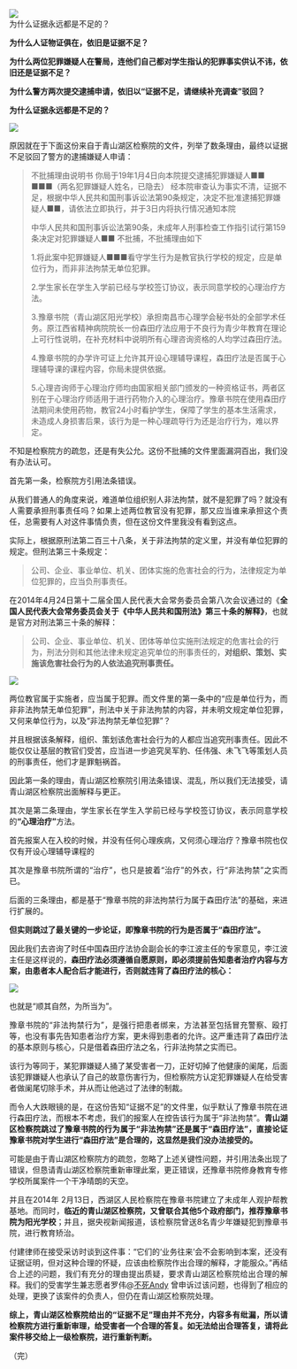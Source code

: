 <div class="preface"><img src="https://github.com/ZjzMisaka/iaders/tree/master/img/2019/11/73b69-005PR4hXgy1g8ban03xzxj30rs0fm7hk.jpg"></div>
<div class="preface">为什么证据永远都是不足的？</div>
<p><span id="more-8598"></span></p>
<div class="WB_editor_iframe_new">
<p align="justify">​​<b>为什么人证物证俱在，依旧是证据不足？</b></p>
<p align="justify"><b>为什么两位犯罪嫌疑人在警局，连他们自己都对学生指认的犯罪事实供认不讳，依旧还是证据不足？</b></p>
<p align="justify"><b>为什么警方两次提交逮捕申请，依旧以“证据不足，请继续补充调查”驳回？</b></p>
<p align="justify"><b>为什么证据永远都是不足的？</b></p>
<p class="picbox"><img src="https://github.com/ZjzMisaka/iaders/tree/master/img/2019/11/20191103112910-db809.jpeg"></p>
<p align="justify">原因就在于下面这份来自于青山湖区检察院的文件，列举了数条理由，最终以证据不足驳回了警方的逮捕嫌疑人申请：</p>
<blockquote><p>不批捕理由说明书 你局于19年1月4日向本院提交逮捕犯罪嫌疑人■■ ■■■（两名犯罪嫌疑人姓名，已隐去） 经本院审查认为事实不清，证据不足，根据中华人民共和国刑事诉讼法第90条规定，决定不批准逮捕犯罪嫌疑人■■，请依法立即执行，并于3日内将执行情况通知本院</p>
<p>中华人民共和国刑事诉讼法第90条，未成年人刑事检查工作指引试行第159条决定对犯罪嫌疑人■■ 不批捕，不批捕理由如下</p>
<p>1.将此案中犯罪嫌疑人■■■看守学生行为是教官执行学校的规定，应是单位行为，而非非法拘禁无单位犯罪。</p>
<p>2.学生家长在学生入学前已经与学校签订协议，表示同意学校的心理治疗方法。</p>
<p>3.豫章书院（青山湖区阳光学校）承担南昌市心理学会秘书处的全部学术任务。原江西省精神病院院长一份森田疗法应用于不良行为青少年教育在理论上可行性说明，在补充材料中说明所有心理咨询资格的人均学过森田疗法。</p>
<p>4.豫章书院的办学许可证上允许其开设心理辅导课程，森田疗法是否属于心理辅导课的课程内容，你局未提供依据。</p>
<p>5.心理咨询师于心理治疗师均由国家相关部门颁发的一种资格证书，两者区别在于心理治疗师适用于进行药物介入的心理治疗。豫章书院在使用森田疗法期间未使用药物，教官24小时看护学生，保障了学生的基本生活需求，未造成人身损害后果，该行为是一种心理疏导行为还是治疗行为，难以界定。</p></blockquote>
<p align="justify">不知是检察院方的疏忽，还是有失公允。这份不批捕的文件里面漏洞百出，我们没有办法认可。</p>
<p align="justify">首先第一条，检察院方引用法条错误。</p>
<p align="justify">从我们普通人的角度来说，难道单位组织别人非法拘禁，就不是犯罪了吗？就没有人需要承担刑事责任吗？如果上述两位教官没有犯罪，那又应当谁来承担这个责任，总需要有人对这件事情负责，但在这份文件里我没有看到这点。</p>
<p align="justify">实际上，根据原刑法第二百三十八条，关于非法拘禁的定义里，并没有单位犯罪的规定。但刑法第三十条规定：</p>
<blockquote><p>公司、企业、事业单位、机关、团体实施的危害社会的行为，法律规定为单位犯罪的，应当负刑事责任。</p></blockquote>
<p align="justify">在2014年4月24日第十二届全国人民代表大会常务委员会第八次会议通过的《<b>全国人民代表大会常务委员会关于《中华人民共和国刑法》第三十条的解释》</b>，也就是官方对刑法第三十条的解释：</p>
<blockquote><p>公司、企业、事业单位、机关、团体等单位实施刑法规定的危害社会的行为，刑法分则和其他法律未规定追究单位的刑事责任的，<b>对组织、策划、实施该危害社会行为的人依法追究刑事责任。</b></p></blockquote>
<p class="picbox"><img src="https://github.com/ZjzMisaka/iaders/tree/master/img/2019/11/20191103112911-70509.jpeg"></p>
<p align="justify">两位教官属于实施者，应当属于犯罪。而文件里的第一条中的“应是单位行为，而非非法拘禁无单位犯罪”，刑法中关于非法拘禁的内容，并未明文规定单位犯罪，又何来单位行为，以及“非法拘禁无单位犯罪”？</p>
<p align="justify">并且根据该条解释，组织、策划该危害社会行为的人都应当追究刑事责任。因此不能仅仅让基层的教官们受苦，应当进一步追究吴军豹、任伟强、未飞飞等策划人员的刑事责任，他们才是罪魁祸首。</p>
<p align="justify">因此第一条的理由，青山湖区检察院引用法条错误、混乱，所以我们无法接受，请青山湖区检察院出面解释与更正。</p>
<p align="justify">其次是第二条理由，学生家长在学生入学前已经与学校签订协议，表示同意学校的<b>“心理治疗”</b>方法。</p>
<p align="justify">首先报案人在入校的时候，并没有任何心理疾病，又何须心理治疗？豫章书院也仅仅有开设心理辅导课程的</p>
<p align="justify">其次是豫章书院所谓的“治疗”，也只是披着“治疗”的外衣，行“非法拘禁”之实而已。</p>
<p align="justify">后面的三条理由，都是基于“豫章书院的非法拘禁行为属于森田疗法”的基础，来进行扩展的。</p>
<p align="justify"><b>但实则跳过了最关键的一步论证，即豫章书院的行为是否属于“森田疗法”。</b></p>
<p align="justify">因此我们去咨询了时任中国森田疗法协会副会长的李江波主任的专家意见，李江波主任是这样说的，<b>森田疗法必须遵循自愿原则，即必须提前告知患者治疗内容与方案，由患者本人配合后才能进行，否则就违背了森田疗法的核心：</b></p>
<p class="picbox"><img src="https://github.com/ZjzMisaka/iaders/tree/master/img/2019/11/20191103112912-d247f.jpeg"></p>
<p align="justify">也就是“顺其自然，为所当为”。</p>
<p align="justify">豫章书院的“非法拘禁行为”，是强行把患者绑来，方法甚至包括冒充警察、殴打等，也没有事先告知患者治疗方案，更未得到患者的允许。这严重违背了森田疗法的基本原则与核心，只是借着森田疗法之名，行非法拘禁之实而已。</p>
<p align="justify">该行为等同于，某犯罪嫌疑人捅了某受害者一刀，正好切掉了他健康的阑尾，后面该犯罪嫌疑人也承认了自己的故意伤害行为，但检察院方认定犯罪嫌疑人在给受害者做阑尾切除手术，并从而让他逃过了法律的制裁。</p>
<p align="justify">而令人大跌眼镜的是，在这份告知“证据不足”的文件里，似乎默认了豫章书院在进行森田疗法，而根本不考虑，我们的报案人在控告该行为属于“非法拘禁”。<b>青山湖区检察院跳过了豫章书院的行为属于“非法拘禁”还是属于“森田疗法”，直接论证豫章书院对学生进行“森田疗法”是合理的，这显然是我们没办法接受的。</b></p>
<p align="justify">可能是由于青山湖区检察院方的疏忽，忽略了上述关键性问题，并引用法条出现了错误，但恳请青山湖区检察院重新审理此案，更正错误，还豫章书院修身教育专修学校所属案件一个干净晴朗的天空。</p>
<p align="justify">并且在2014年 2月13日，西湖区人民检察院在豫章书院建立了未成年人观护帮教基地。而同时，<b>临近的青山湖区检察院，又曾联合其他5个政府部门，推荐豫章书院为阳光学校</b>；并且，据央视新闻报道，该检察院曾送8名青少年嫌疑犯到豫章书院，进行教育矫治。</p>
<p align="justify">付建律师在接受采访时谈到这件事：“它们的‘业务往来’会不会影响到本案，还没有证据证明，但对这种合理的怀疑，应该由检察院作出合理的解释，才能服众。”再结合上述的问题，我们有充分的理由提出质疑，要求青山湖区检察院给出合理的解释。我们的受害学生兼志愿者罗伟@<a href="https://link.zhihu.com/?target=https%3A//weibo.com/u/3809906902%3Ffrom%3Dmyfollow_all" target="_blank" rel="noopener">不死Andy</a>&nbsp;曾申诉过该问题，也得到了相应的处理，更换了该案件的负责人，但仍在青山湖区检察院处理。</p>
<p align="justify"><b>综上，青山湖区检察院给出的“证据不足”理由并不充分，内容多有纰漏，所以请检察院方进行重新审理，给受害者一个合理的答复。如无法给出合理答复，请将此案件移交给上一级检察院，进行重新判断。</b></p>
<p align="justify">（完）</p>